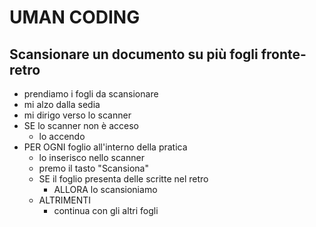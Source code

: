 # UMAN CODING

## Scansionare un documento su più fogli fronte-retro

- prendiamo i fogli da scansionare
      <!-- viene indettato all'interno del " prendiamo i fogli " o all'esterno?  -->
- mi alzo dalla sedia
- mi dirigo verso lo scanner
- SE lo scanner non è acceso
  - lo accendo
- PER OGNI foglio all'interno della pratica
  - lo inserisco nello scanner
  - premo il tasto "Scansiona" 
  - SE il foglio presenta delle scritte nel retro 
    - ALLORA lo scansioniamo 
  - ALTRIMENTI 
    - continua con gli altri fogli
        <!-- dopo // -->